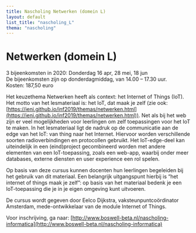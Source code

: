```yaml
---
title: Nascholing Netwerken (domein L)
layout: default
list_title: "nascholing_L"
thema: "nascholing"
---
```


# Netwerken (domein L)

3 bijeenkomsten in 2020: Donderdag 16 apr, 28 mei, 18 jun <br>
De bijeenkomsten zijn op donderdagmiddag, van 14.00 – 17.30 uur. <br>
Kosten: 187,50 euro

Het keuzethema Netwerken heeft als context: het Internet of Things (IoT). Het motto van het lesmateriaal is: het IoT, dat maak je zelf (zie ook: [https://ieni.github.io/inf2019/themas/netwerken.html](https://ieni.github.io/inf2019/themas/netwerken.html)). Net als bij het web zijn er veel mogelijkheden voor leerlingen om zelf toepassingen voor het IoT te maken. In het lesmateriaal ligt de nadruk op de communicatie aan de edge van het IoT: van thing naar het Internet. Hiervoor worden verschillende soorten radioverbindingen en protocollen gebruikt. Het IoT-edge-deel kan uiteindelijk in een (eind)project gecombineerd worden met andere elementen van een IoT-toepassing, zoals een web-app, waarbij onder meer databases, externe diensten en user experience een rol spelen.

Op basis van deze cursus kunnen docenten hun leerlingen begeleiden bij het gebruik van dit materiaal. Een belangrijk uitgangspunt hierbij is “het internet of things maak je zelf”: op basis van het materiaal bedenk je een IoT-toepassing die je in je eigen omgeving kunt uitvoeren.

De cursus wordt gegeven door Eelco Dijkstra, vaksteunpuntcoördinator Amsterdam, mede-ontwikkelaar van de module Internet of Things.

Voor inschrijving, ga naar: [http://www.boswell-beta.nl/nascholing-informatica](http://www.boswell-beta.nl/nascholing-informatica)
